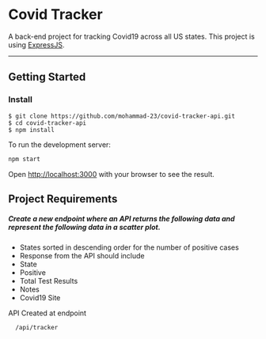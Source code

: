 # Covid Tracker

A back-end project for tracking Covid19 across all US states.
This project is using [ExpressJS](https://expressjs.com/).

---

## Getting Started

### Install

    $ git clone https://github.com/mohammad-23/covid-tracker-api.git
    $ cd covid-tracker-api
    $ npm install

To run the development server:

```bash
npm start
```

Open [http://localhost:3000](http://localhost:3000) with your browser to see the result.

## Project Requirements

##### Create a new endpoint where an API returns the following data and represent the following data in a scatter plot.

- States sorted in descending order for the number of positive cases
- Response from the API should include
- State
- Positive
- Total Test Results
- Notes
- Covid19 Site

API Created at endpoint

```
  /api/tracker
```
